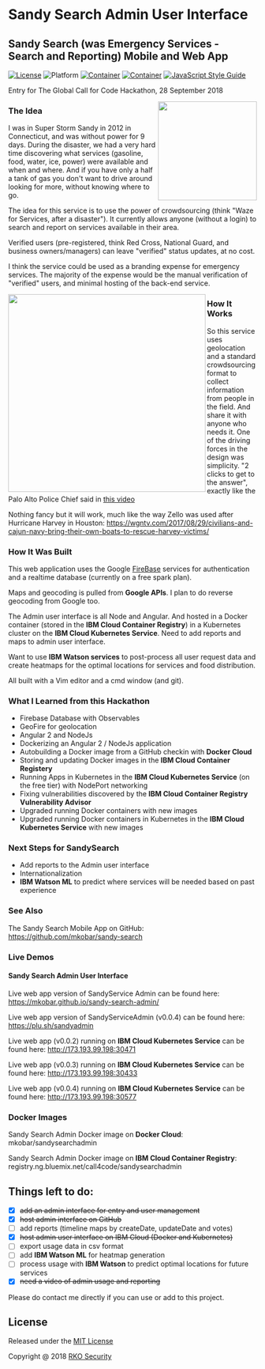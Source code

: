 # Sandy Search Admin User Interface

## Sandy Search (was Emergency Services - Search and Reporting) Mobile and Web App

[![License](https://img.shields.io/badge/license-MIT-orange.svg?style=flat-square)](https://github.com/mkobar/sandy-search-admin/blob/master/LICENSE)
![Platform](https://img.shields.io/badge/platform-Web-orange.svg)
[![Container](https://img.shields.io/badge/container-Docker-purple.svg?style=flat-square)](https://github.com/mkobar/sandy-search-admin/blob/master/Dockerfile)
[![Container](https://img.shields.io/badge/container-Kubernetes-gold.svg?style=flat-square)](https://github.com/mkobar/sandy-search-admin/blob/master/Dockerfile)
[![JavaScript Style Guide](https://img.shields.io/badge/code_style-standard-brightgreen.svg)](https://standardjs.com)

Entry for The Global Call for Code Hackathon, 28 September 2018

<img align="right" height="200" src="https://raw.githubusercontent.com/mkobar/essr-aoc/master/resources/logo2.jpg">

### The Idea

I was in Super Storm Sandy in 2012 in Connecticut, and was without power for 9 days.
During the disaster, we had a very hard time discovering what services (gasoline, food, water, ice, power) were available and when and where.  And if you have only a half a tank of gas you don't want to drive around looking for more, without knowing where to go.

The idea for this service is to use the power of crowdsourcing (think "Waze for Services, after a disaster").  It currently allows anyone (without a login) to search and report on services available in their area.

Verified users (pre-registered, think Red Cross, National Guard, and business owners/managers) can leave "verified" status updates, at no cost.

I think the service could be used as a branding expense for emergency services.  The majority of the expense would be the manual verification of "verified" users, and minimal hosting of the back-end service.

<img align="left" height="400" src="https://raw.githubusercontent.com/mkobar/essr-aoc/master/resources/Sandy_Oct_28_2012_1600Z.jpg">

### How It Works

So this service uses geolocation and a standard crowdsourcing format to collect information from people in the field.  And share it with anyone who needs it.
One of the driving forces in the design was simplicity.  "2 clicks to get to the answer", exactly like the Palo Alto Police Chief said in [this video](https://youtu.be/oojRzM55i08)

Nothing fancy but it will work, much like the way Zello was used after Hurricane Harvey in Houston:  https://wgntv.com/2017/08/29/civilians-and-cajun-navy-bring-their-own-boats-to-rescue-harvey-victims/

### How It Was Built

This web application uses the Google [FireBase](https://firebase.google.com/) services for authentication and a realtime database (currently on a free spark plan).

Maps and geocoding is pulled from **Google APIs**.  I plan to do reverse geocoding from Google too.

The Admin user interface is all Node and Angular. And hosted in a Docker container (stored in the **IBM Cloud Container Registry**) in a  Kubernetes cluster on the **IBM Cloud Kubernetes Service**. Need to add reports and maps to admin user interface.

Want to use **IBM Watson services** to post-process all user request data and create heatmaps for the optimal locations for services and food distribution.

All built with a Vim editor and a cmd window (and git).

### What I Learned from this Hackathon

- Firebase Database with Observables
- GeoFire for geolocation
- Angular 2 and NodeJs
- Dockerizing an Angular 2 / NodeJs application
- Autobuilding a Docker image from a GitHub checkin with **Docker Cloud**
- Storing and updating Docker images in the **IBM Cloud Container Registery**
- Running Apps in Kubernetes in the **IBM Cloud Kubernetes Service** (on the free tier) with NodePort networking
- Fixing vulnerabilities discovered by the **IBM Cloud Container Registry Vulnerability Advisor**
- Upgraded running Docker containers with new images
- Upgraded running Docker containers in Kubernetes in the **IBM Cloud Kubernetes Service** with new images

### Next Steps for SandySearch

- Add reports to the Admin user interface
- Internationalization
- **IBM Watson ML** to predict where services will be needed based on past experience

### See Also

The Sandy Search Mobile App on GitHub: https://github.com/mkobar/sandy-search

### Live Demos

#### Sandy Search Admin User Interface

Live web app version of SandyService Admin can be found here:  https://mkobar.github.io/sandy-search-admin/

Live web app version of SandyServiceAdmin (v0.0.4) can be found here:  https://plu.sh/sandyadmin 

Live web app (v0.0.2) running on **IBM Cloud Kubernetes Service** can be found here:  http://173.193.99.198:30471

Live web app (v0.0.3) running on **IBM Cloud Kubernetes Service** can be found here:  http://173.193.99.198:30433

Live web app (v0.0.4) running on **IBM Cloud Kubernetes Service** can be found here:  http://173.193.99.198:30577


### Docker Images

Sandy Search Admin Docker image on **Docker Cloud**:  mkobar/sandysearchadmin

Sandy Search Admin Docker image on **IBM Cloud Container Registry**:  registry.ng.bluemix.net/call4code/sandysearchadmin

## Things left to do:

- [x] ~~add an admin interface for entry and user management~~
- [x] ~~host admin interface on GitHub~~
- [ ] add reports (timeline maps by createDate, updateDate and votes)
- [x] ~~host admin user interface on IBM Cloud (Docker and Kubernetes)~~
- [ ] export usage data in csv format
- [ ] add **IBM Watson ML** for heatmap generation
- [ ] process usage with **IBM Watson** to predict optimal locations for future services
- [x] ~~need a video of admin usage and reporting~~

Please do contact me directly if you can use or add to this project.

## License

Released under the [MIT License](http://opensource.org/licenses/MIT)

Copyright @ 2018 [RKO Security](http://www.rkosecurity.com)

